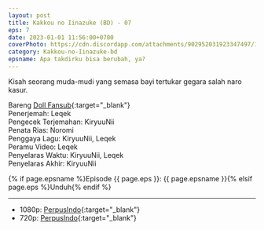 ```yaml
---
layout: post
title: Kakkou no Iinazuke (BD) - 07
eps: 7
date: 2023-01-01 11:56:00+0700
coverPhoto: https://cdn.discordapp.com/attachments/902952031923347497/1058663821599854592/image.png
category: Kakkou-no-Iinazuke-bd
epsname: Apa takdirku bisa berubah, ya?
---
```


Kisah seorang muda-mudi yang semasa bayi tertukar gegara salah naro kasur.

Bareng [Doll Fansub](https://www.perpusindo.info/user/Leqek){:target="_blank"}<br>
Penerjemah: Leqek<br>
Pengecek Terjemahan: KiryuuNii<br>
Penata Rias: Noromi<br>
Penggaya Lagu: KiryuuNii, Leqek<br>
Peramu Video: Leqek<br>
Penyelaras Waktu: KiryuuNii, Leqek<br>
Penyelaras Akhir: KiryuuNii<br>

{% if page.epsname %}Episode {{ page.eps }}: {{ page.epsname }}{% elsif page.eps %}Unduh{% endif %}

---
- 1080p: [PerpusIndo](https://www.perpusindo.info/berkas/5WelRcpg){:target="_blank"}<br>
- 720p: [PerpusIndo](https://www.perpusindo.info/berkas/GVadgQTl){:target="_blank"}
